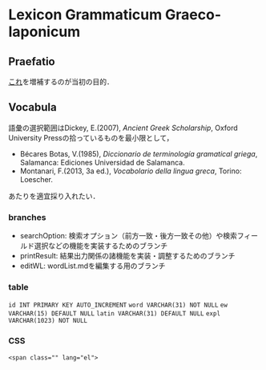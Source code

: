 # Lexicon Grammaticum Graeco-Iaponicum

## Praefatio
[これ](https://www.stromateis.info/zib/gramm_term.html)を増補するのが当初の目的．

## Vocabula
語彙の選択範囲はDickey, E.(2007), *Ancient Greek Scholarship*, Oxford University Pressの拾っているものを最小限として，

- Bécares Botas, V.(1985), *Diccionario de terminología gramatical griega*, Salamanca: Ediciones Universidad de Salamanca.
- Montanari, F.(2013, 3a ed.), *Vocabolario della lingua greca*, Torino: Loescher.

あたりを適宜採り入れたい．

### branches

- searchOption: 検索オプション（前方一致・後方一致その他）や検索フィールド選択などの機能を実装するためのブランチ
- printResult: 結果出力関係の諸機能を実装・調整するためのブランチ
- editWL: wordList.mdを編集する用のブランチ

### table
`id INT PRIMARY KEY AUTO_INCREMENT`
`word VARCHAR(31) NOT NULL` 
`ew VARCHAR(15) DEFAULT NULL`
`latin VARCHAR(31) DEFAULT NULL`
`expl VARCHAR(1023) NOT NULL`

### CSS
`<span class="" lang="el">`
